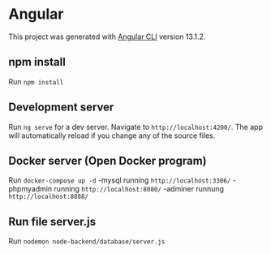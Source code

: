 # Angular

This project was generated with [Angular CLI](https://github.com/angular/angular-cli) version 13.1.2.

## npm install
Run `npm install`

## Development server

Run `ng serve` for a dev server. Navigate to `http://localhost:4200/`. The app will automatically reload if you change any of the source files.

## Docker server (Open Docker program)
Run `docker-compose up -d`
-mysql running `http://localhost:3306/`
-phpmyadmin running `http://localhost:8080/`
-adminer runnung `http://localhost:8888/`

## Run file server.js
Run `nodemon node-backend/database/server.js`
